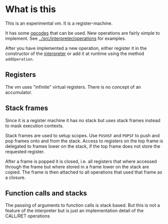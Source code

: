 What is this
============

This is an experimental vm. It is a register-machine.

It has some [opcodes](opcodes.md) that can be used. New operations are fairly simple to implement. See
[../src/interpreter/operations](../src/runtime/interpreter/operations)
for examples.

After you have implemented a new operation, either register it in the constructor of
the [interpreter](..src/interpreter/Interpreter.ts) or add it at runtime using the method `addOperation`.

## Registers

The vm uses "infinite" virtual registers. There is no concept of an accumulator.

## Stack frames

Since it is a register machine it has no stack but uses stack frames instead to mask execution contexts.

Stack frames are used to setup scopes. Use `PUSHSF` and `POPSF` to push and pop frames onto and from the stack. Access
to registers on the top frame is delegated to frames lower on the stack, if the top frame does not store the requested
register.

After a frame is popped it is closed, i.e. all registers that where accessed through the frame but where stored in a
frame lower on the stack are copied. The frame is then attached to all operations that used that frame as a closure.

## Function calls and stacks

The passing of arguments to function calls is stack based. But this is not a feature of the interpreter but is just
an implementation detail of the CALL/RET operations